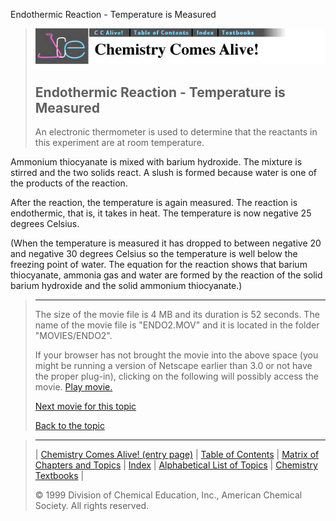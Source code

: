 





 Endothermic Reaction - Temperature is Measured
 



> ![Chemistry Comes Alive!](ccahead.gif)
> 
> 
> 
> 
> 
> 
> 
> 
> 
> ## Endothermic Reaction - Temperature is Measured
> 
> 
> 
> 
> 
> 
> 
> 
>   
> 
> 
> 
> 
> 
>  An electronic thermometer is used to determine that the reactants in this experiment are at room temperature.

Ammonium thiocyanate is mixed with barium hydroxide. The mixture is stirred and the two solids react. A slush is formed because water is one of the products of the reaction.

After the reaction, the temperature is again measured. The reaction is endothermic, that is, it takes in heat. The temperature is now negative 25 degrees Celsius.

(When the temperature is measured it has dropped to between negative 20 and negative 30 degrees Celsius so the temperature is well below the freezing point of water. The equation for the reaction shows that barium thiocyanate, ammonia gas and water are formed by the reaction of the solid barium hydroxide and the solid ammonium thiocyanate.)
>  
> 
> 
> 
> 
> ---
> 
> 
>  The size of the movie file is 4 MB and its duration is 52 seconds. 
The name of the movie file is "ENDO2.MOV" 
and it is located in the folder "MOVIES/ENDO2".
>  
> 
> 
> 
>  If your browser has not brought the movie into the above space
(you might be running a version of Netscape earlier than 3.0 or
not have the proper plug-in), clicking on the following will
possibly access the movie.
>  [Play movie.](../../MOVIES/ENDO2/ENDO2.MOV) 
> 
> 
> 
> 
> [Next movie for this topic](../../MVHTM/ENDO2/ENDO3.HTM) 
> 
> 
> 
> 
> 
> 
> 
> [Back to the topic](../../MAIN/ENDO2/PAGE1.HTM)



> ---
> 
> 
>  |
>  [Chemistry Comes Alive! (entry page)](../../INDEX.HTM) 
>  |
>  [Table of Contents](../../CONTENTS.HTM) 
>  |
>  [Matrix of Chapters and Topics](../../MATRIX.HTM) 
>  |
>  [Index](../../WORDS.HTM) 
>  |
>  [Alphabetical List of Topics](../../ALPHATOP.HTM) 
>  |
>  [Chemistry Textbooks](../../BOOKS.HTM) 
>  |
>  
>  © 1999 Division of Chemical Education, Inc.,
American Chemical Society. All rights reserved.





